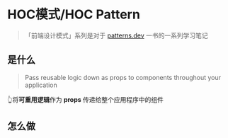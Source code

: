 # HOC模式/HOC Pattern

> 「前端设计模式」系列是对于 [patterns.dev](https://www.patterns.dev/) 一书的一系列学习笔记

## 是什么

> Pass reusable logic down as props to components throughout your application

👆将**可重用逻辑**作为 **props** 传递给整个应用程序中的组件

## 怎么做